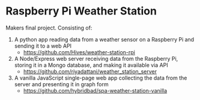 # Raspberry Pi Weather Station

Makers final project. Consisting of:

1. A python app reading data from a weather sensor on a Raspberry Pi and sending it to a web API
    - <https://github.com/Hives/weather-station-rpi>
2. A Node/Express web server receiving data from the Raspberry Pi, storing it in a Mongo database, and making it available via API
    - <https://github.com/riyadattani/weather_station_server>
3. A vanilla JavaScript single-page web app collecting the data from the server and presenting it in graph form
    - <https://github.com/hybridbad/spa-weather-station-vanilla>

